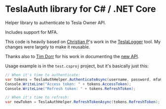 # TeslaAuth library for C# / .NET Core

Helper library to authenticate to Tesla Owner API.

Includes support for MFA.

This code is heavily based on [Christian P](https://github.com/bassmaster187)'s
work in the [TeslaLogger](https://github.com/bassmaster187/TeslaLogger) tool.
My changes were largely to make it reusable.

Thanks also to [Tim Dorr](https://github.com/timdorr) for his work in documenting the [new API](https://tesla-api.timdorr.com/api-basics/authentication).

Usage example is in the `test.csproj` project, but it's basically just this:

```c#
// When it's time to authenticate:
var tokens = TeslaAuthHelper.AuthenticateAsync(username, password, mfaCode);
Console.WriteLine("Access token: " + tokens.AccessToken);
Console.WriteLine("Refresh token: " + tokens.RefreshToken);

// When it's time to refresh:
var newToken = TeslaAuthHelper.RefreshTokenAsync(tokens.RefreshToken);
```
